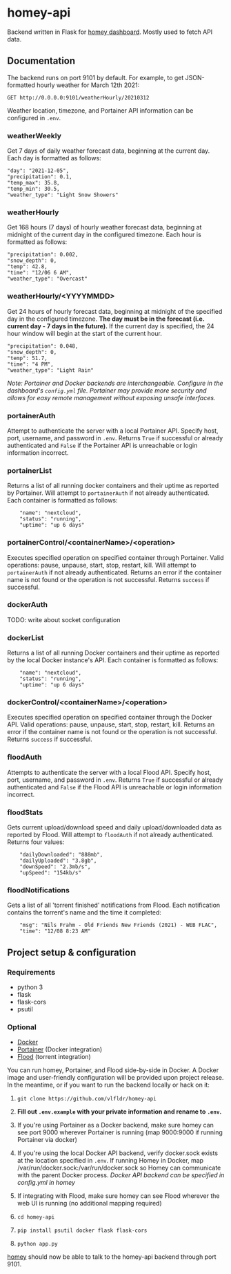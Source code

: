 # homey-api

Backend written in Flask for [homey dashboard](https://github.com/vlfldr/homey). Mostly used to fetch API data.

## Documentation
The backend runs on port 9101 by default. For example, to get JSON-formatted hourly weather for March 12th 2021:
    
    GET http://0.0.0.0:9101/weatherHourly/20210312

Weather location, timezone, and Portainer API information can be configured in `.env`.

### weatherWeekly
Get 7 days of daily weather forecast data, beginning at the current day. Each day is formatted as follows:

    "day": "2021-12-05",
    "precipitation": 0.1,
    "temp_max": 35.8,
    "temp_min": 30.5,
    "weather_type": "Light Snow Showers"

### weatherHourly
Get 168 hours (7 days) of hourly weather forecast data, beginning at midnight of the current day in the configured timezone. Each hour is formatted as follows:

    "precipitation": 0.002,
    "snow_depth": 0,
    "temp": 42.8,
    "time": "12/06 6 AM",
    "weather_type": "Overcast"

### weatherHourly/\<YYYYMMDD\>
Get 24 hours of hourly forecast data, beginning at midnight of the specified day in the configured timezone. **The day must be in the forecast (i.e. current day - 7 days in the future).** If the current day is specified, the 24 hour window will begin at the start of the current hour.

    "precipitation": 0.048,
    "snow_depth": 0,
    "temp": 51.7,
    "time": "4 PM",
    "weather_type": "Light Rain"

*Note: Portainer and Docker backends are interchangeable. Configure in the dashboard's `config.yml` file. Portainer may provide more security and allows for easy remote management without exposing unsafe interfaces.*

### portainerAuth
Attempt to authenticate the server with a local Portainer API. Specify host, port, username, and password in `.env`. Returns `True` if successful or already authenticated and `False` if the Portainer API is unreachable or login information incorrect.

### portainerList
Returns a list of all running docker containers and their uptime as reported by Portainer. Will attempt to `portainerAuth` if not already authenticated. Each container is formatted as follows:

        "name": "nextcloud",
        "status": "running",
        "uptime": "up 6 days"

### portainerControl/\<containerName\>/\<operation\>
Executes specified operation on specified container through Portainer. Valid operations: pause, unpause, start, stop, restart, kill. Will attempt to `portainerAuth` if not already authenticated. Returns an error if the container name is not found or the operation is not successful. Returns `success` if successful.

### dockerAuth
TODO: write about socket configuration

### dockerList
Returns a list of all running Docker containers and their uptime as reported by the local Docker instance's API. Each container is formatted as follows:

        "name": "nextcloud",
        "status": "running",
        "uptime": "up 6 days"

### dockerControl/\<containerName\>/\<operation\>
Executes specified operation on specified container through the Docker API. Valid operations: pause, unpause, start, stop, restart, kill. Returns an error if the container name is not found or the operation is not successful. Returns `success` if successful.

### floodAuth
Attempts to authenticate the server with a local Flood API. Specify host, port, username, and password in `.env`. Returns `True` if successful or already authenticated and `False` if the Flood API is unreachable or login information incorrect.

### floodStats
Gets current upload/download speed and daily upload/downloaded data as reported by Flood. Will attempt to `floodAuth` if not already authenticated. Returns four values:

        "dailyDownloaded": "888mb",
        "dailyUploaded": "3.8gb",
        "downSpeed": "2.3mb/s",
        "upSpeed": "154kb/s"

### floodNotifications
Gets a list of all 'torrent finished' notifications from Flood. Each notification contains the torrent's name and the time it completed:

        "msg": "Nils Frahm - Old Friends New Friends (2021) - WEB FLAC",
        "time": "12/08 8:23 AM"

## Project setup & configuration

### Requirements
* python 3
* flask
* flask-cors
* psutil

### Optional
* [Docker](https://docker.com)
* [Portainer](https://github.com/portainer/portainer) (Docker integration)
* [Flood](https://github.com/jesec/flood/) (torrent integration)

You can run homey, Portainer, and Flood side-by-side in Docker. A Docker image and user-friendly configuration will be provided upon project release. In the meantime, or if you want to run the backend locally or hack on it:

1. `git clone https://github.com/vlfldr/homey-api`

2. **Fill out `.env.example` with your private information and rename to `.env`.**

3. If you're using Portainer as a Docker backend, make sure homey can see port 9000 wherever Portainer is running (map 9000:9000 if running Portainer via docker)

4. If you're using the local Docker API backend, verify docker.sock exists at the location specified in `.env`. If running Homey in Docker, map /var/run/docker.sock:/var/run/docker.sock so Homey can communicate with the parent Docker process. *Docker API backend can be specified in config.yml in homey*

5. If integrating with Flood, make sure homey can see Flood wherever the web UI is running (no additional mapping required)

6. `cd homey-api`

7. `pip install psutil docker flask flask-cors`

8. `python app.py`

[homey](https://github.com/vlfldr/homey) should now be able to talk to the homey-api backend through port 9101.